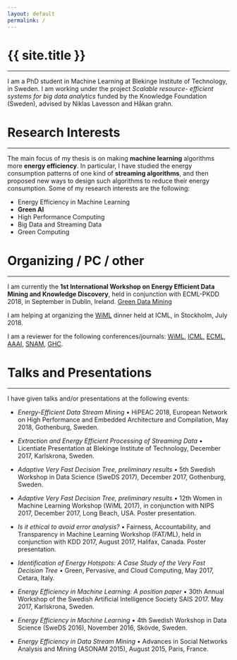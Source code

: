 ```yaml
---
layout: default
permalink: /
---
```

<h1>{{ site.title }}</h1>

--- 

I am a PhD student in Machine Learning at Blekinge Institute of Technology, in Sweden. I am working under the project *Scalable resource- efficient systems for big data analytics* funded by the Knowledge Foundation (Sweden), advised by Niklas Lavesson and Håkan grahn.


# Research Interests
--- 

The main focus of my thesis is on making **machine learning** algorithms more **energy efficiency**. 
In particular, I have studied the energy consumption patterns of one kind of **streaming algorithms**, and then proposed new ways to design such algorithms to reduce their energy consumption. 
Some of my research interests are the following: 

* Energy Efficiency in Machine Learning
* **Green AI**
* High Performance Computing
* Big Data and Streaming Data
* Green Computing

# Organizing / PC / other
--- 

I am currently the **1st International Workshop on Energy Efficient Data Mining and Knowledge Discovery**, held in conjunction with ECML-PKDD 2018, in September in Dublin, Ireland. [Green Data Mining](https://greendatamining.github.io)

I am helping at organizing the [WiML](https://wimlworkshop.org) dinner held at ICML, in Stockholm, July 2018. 

I am a reviewer for the following conferences/journals: [WiML](https://wimlworkshop.org), [ICML](https://icml.cc), [ECML](http://www.ecmlpkdd2018.org), [AAAI](https://aaai.org), [SNAM](https://link.springer.com/journal/13278), [GHC](https://ghc.anitab.org).

# Talks and Presentations
--- 

I have given talks and/or presentations at the following events:

* *Energy-Efficient Data Stream Mining* • HiPEAC 2018, European Network on High Performance and Embedded Architecture and Compilation, May 2018, Gothenburg, Sweden. 

* *Extraction and Energy Efficient Processing of Streaming Data* • Licentiate Presentation at Blekinge Institute of Technology, December 2017, Karlskrona, Sweden. 

* *Adaptive Very Fast Decision Tree, preliminary results* • 5th Swedish Workshop in Data Science (SweDS 2017), December 2017, Gothenburg, Sweden.

* *Adaptive Very Fast Decision Tree, preliminary results* • 12th Women in Machine Learning Workshop (WiML 2017), in conjunction with NIPS 2017, December 2017, Long Beach, USA. Poster presentation.

* *Is it ethical to avoid error analysis?* • Fairness, Accountability, and Transparency in Machine Learning Workshop (FAT/ML), held in conjunction with KDD 2017, August 2017, Halifax, Canada. Poster presentation. 

* *Identification of Energy Hotspots: A Case Study of the Very Fast Decision Tree* • Green, Pervasive, and Cloud Computing, May 2017, Cetara, Italy. 

* *Energy Efficiency in Machine Learning: A position paper* • 30th Annual Workshop of the Swedish Artificial Intelligence Society SAIS 2017. May 2017, Karlskrona, Sweden. 

* *Energy Efficiency in Machine Learning* • 4th Swedish Workshop in Data Science (SweDS 2016), November 2016, Skövde, Sweden.

* *Energy Efficiency in Data Stream Mining* • Advances in Social Networks Analysis and Mining (ASONAM 2015), August 2015, Paris, France. 


